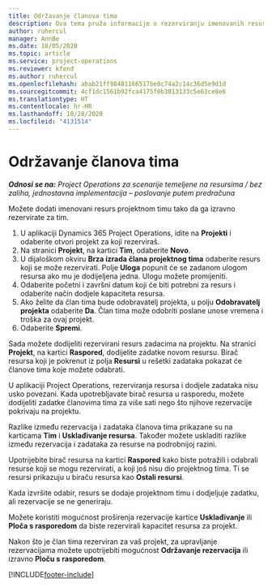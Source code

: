 ```yaml
---
title: Održavanje članova tima
description: Ova tema pruža informacije o rezerviranju imenovanih resursa za projektne timove i o dodjeli istih zadacima.
author: ruhercul
manager: AnnBe
ms.date: 10/05/2020
ms.topic: article
ms.service: project-operations
ms.reviewer: kfend
ms.author: ruhercul
ms.openlocfilehash: abab21ff98481166517be0c74a2c14c36d5e9d1d
ms.sourcegitcommit: 4cf1dc1561b92fca4175f0b3813133c5e63ce8e6
ms.translationtype: HT
ms.contentlocale: hr-HR
ms.lasthandoff: 10/28/2020
ms.locfileid: "4131514"
---
```

# <a name="maintain-team-members"></a>Održavanje članova tima

_**Odnosi se na:** Project Operations za scenarije temeljene na resursima / bez zaliha, jednostavna implementacija – poslovanje putem predračuna_

Možete dodati imenovani resurs projektnom timu tako da ga izravno rezervirate za tim.

1. U aplikaciji Dynamics 365 Project Operations, idite na **Projekti** i odaberite otvori projekt za koji rezerviraš.
2. Na stranici **Projekt**, na kartici **Tim**, odaberite **Novo**. 
3. U dijaloškom okviru **Brza izrada člana projektnog tima** odaberite resurs koji se može rezervirati. Polje **Uloga** popunit će se zadanom ulogom resursa ako mu je dodijeljena jedna. Ulogu možete promijeniti. 
4. Odaberite početni i završni datum koji će biti potrebni za resurs i odaberite način dodjele kapaciteta resursa. 
5. Ako želite da član tima bude odobravatelj projekta, u polju **Odobravatelj projekta** odaberite **Da**. Član tima može odobriti poslane unose vremena i troška za ovaj projekt. 
6. Odaberite **Spremi**.

Sada možete dodijeliti rezervirani resurs zadacima na projektu. Na stranici **Projekt**, na kartici **Raspored**, dodijelite zadatke novom resursu. Birač resursa koji je pokrenut iz polja **Resursi** u rešetki zadataka pokazat će članove tima koje možete odabrati.


U aplikaciji Project Operations, rezerviranja resursa i dodjele zadataka nisu usko povezani. Kada upotrebljavate birač resursa u rasporedu, možete dodijeliti zadatke članovima tima za više sati nego što njihove rezervacije pokrivaju na projektu.

Razlike između rezervacija i zadataka članova tima prikazane su na karticama **Tim** i **Usklađivanje resursa**. Također možete uskladiti razlike između rezervacija i zadataka za resurse na podrobnijoj razini.

Upotrijebite birač resursa na kartici **Raspored** kako biste potražili i odabrali resurse koji se mogu rezervirati, a koji još nisu dio projektnog tima. Ti se resursi prikazuju u biraču resursa kao **Ostali resursi**.

Kada izvršite odabir, resurs se dodaje projektnom timu i dodjeljuje zadatku, ali rezervacije se ne generiraju.

Možete koristiti mogućnost proširenja rezervacije kartice **Usklađivanje** ili **Ploča s rasporedom** da biste rezervirali kapacitet resursa za projekt.

Nakon što je član tima rezerviran za vaš projekt, za upravljanje rezervacijama možete upotrijebiti mogućnost **Održavanje rezervacija** ili izravno **Ploču s rasporedom**.


[!INCLUDE[footer-include](../includes/footer-banner.md)]
